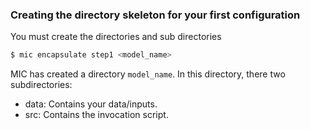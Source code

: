 ### Creating the directory skeleton for your first configuration

You must create the directories and sub directories

```bash
$ mic encapsulate step1 <model_name>
```

MIC has created a directory `model_name`.
In this directory, there two subdirectories:
- data: Contains your data/inputs.
- src: Contains the invocation script.
